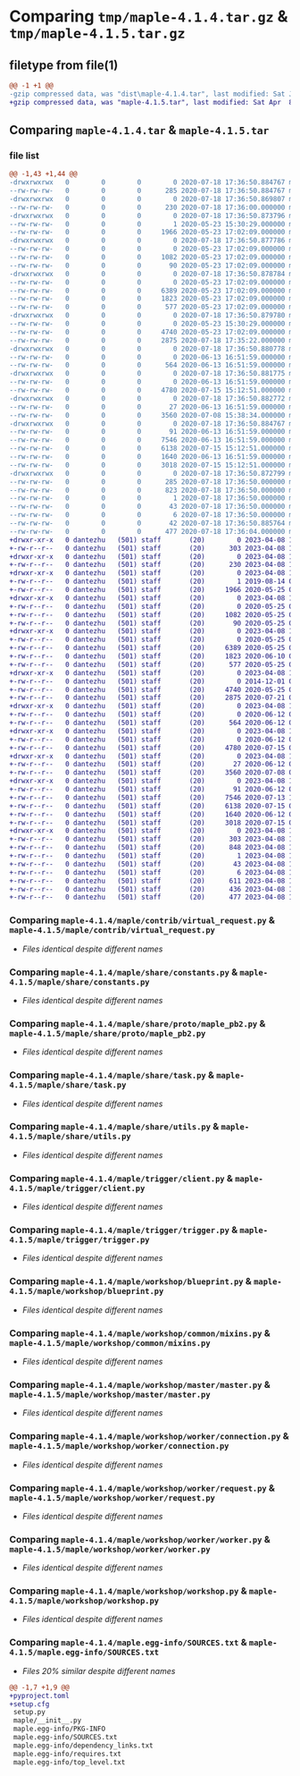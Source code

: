 # Comparing `tmp/maple-4.1.4.tar.gz` & `tmp/maple-4.1.5.tar.gz`

## filetype from file(1)

```diff
@@ -1 +1 @@
-gzip compressed data, was "dist\maple-4.1.4.tar", last modified: Sat Jul 18 17:36:50 2020, max compression
+gzip compressed data, was "maple-4.1.5.tar", last modified: Sat Apr  8 17:05:40 2023, max compression
```

## Comparing `maple-4.1.4.tar` & `maple-4.1.5.tar`

### file list

```diff
@@ -1,43 +1,44 @@
-drwxrwxrwx   0        0        0        0 2020-07-18 17:36:50.884767 maple-4.1.4/
--rw-rw-rw-   0        0        0      285 2020-07-18 17:36:50.884767 maple-4.1.4/PKG-INFO
-drwxrwxrwx   0        0        0        0 2020-07-18 17:36:50.869807 maple-4.1.4/maple/
--rw-rw-rw-   0        0        0      230 2020-07-18 17:36:00.000000 maple-4.1.4/maple/__init__.py
-drwxrwxrwx   0        0        0        0 2020-07-18 17:36:50.873796 maple-4.1.4/maple/contrib/
--rw-rw-rw-   0        0        0        1 2020-05-23 15:30:29.000000 maple-4.1.4/maple/contrib/__init__.py
--rw-rw-rw-   0        0        0     1966 2020-05-23 17:02:09.000000 maple-4.1.4/maple/contrib/virtual_request.py
-drwxrwxrwx   0        0        0        0 2020-07-18 17:36:50.877786 maple-4.1.4/maple/share/
--rw-rw-rw-   0        0        0        0 2020-05-23 17:02:09.000000 maple-4.1.4/maple/share/__init__.py
--rw-rw-rw-   0        0        0     1082 2020-05-23 17:02:09.000000 maple-4.1.4/maple/share/constants.py
--rw-rw-rw-   0        0        0       90 2020-05-23 17:02:09.000000 maple-4.1.4/maple/share/log.py
-drwxrwxrwx   0        0        0        0 2020-07-18 17:36:50.878784 maple-4.1.4/maple/share/proto/
--rw-rw-rw-   0        0        0        0 2020-05-23 17:02:09.000000 maple-4.1.4/maple/share/proto/__init__.py
--rw-rw-rw-   0        0        0     6389 2020-05-23 17:02:09.000000 maple-4.1.4/maple/share/proto/maple_pb2.py
--rw-rw-rw-   0        0        0     1823 2020-05-23 17:02:09.000000 maple-4.1.4/maple/share/task.py
--rw-rw-rw-   0        0        0      577 2020-05-23 17:02:09.000000 maple-4.1.4/maple/share/utils.py
-drwxrwxrwx   0        0        0        0 2020-07-18 17:36:50.879780 maple-4.1.4/maple/trigger/
--rw-rw-rw-   0        0        0        0 2020-05-23 15:30:29.000000 maple-4.1.4/maple/trigger/__init__.py
--rw-rw-rw-   0        0        0     4740 2020-05-23 17:02:09.000000 maple-4.1.4/maple/trigger/client.py
--rw-rw-rw-   0        0        0     2875 2020-07-18 17:35:22.000000 maple-4.1.4/maple/trigger/trigger.py
-drwxrwxrwx   0        0        0        0 2020-07-18 17:36:50.880778 maple-4.1.4/maple/workshop/
--rw-rw-rw-   0        0        0        0 2020-06-13 16:51:59.000000 maple-4.1.4/maple/workshop/__init__.py
--rw-rw-rw-   0        0        0      564 2020-06-13 16:51:59.000000 maple-4.1.4/maple/workshop/blueprint.py
-drwxrwxrwx   0        0        0        0 2020-07-18 17:36:50.881775 maple-4.1.4/maple/workshop/common/
--rw-rw-rw-   0        0        0        0 2020-06-13 16:51:59.000000 maple-4.1.4/maple/workshop/common/__init__.py
--rw-rw-rw-   0        0        0     4780 2020-07-15 15:12:51.000000 maple-4.1.4/maple/workshop/common/mixins.py
-drwxrwxrwx   0        0        0        0 2020-07-18 17:36:50.882772 maple-4.1.4/maple/workshop/master/
--rw-rw-rw-   0        0        0       27 2020-06-13 16:51:59.000000 maple-4.1.4/maple/workshop/master/__init__.py
--rw-rw-rw-   0        0        0     3560 2020-07-08 15:38:34.000000 maple-4.1.4/maple/workshop/master/master.py
-drwxrwxrwx   0        0        0        0 2020-07-18 17:36:50.884767 maple-4.1.4/maple/workshop/worker/
--rw-rw-rw-   0        0        0       91 2020-06-13 16:51:59.000000 maple-4.1.4/maple/workshop/worker/__init__.py
--rw-rw-rw-   0        0        0     7546 2020-06-13 16:51:59.000000 maple-4.1.4/maple/workshop/worker/connection.py
--rw-rw-rw-   0        0        0     6138 2020-07-15 15:12:51.000000 maple-4.1.4/maple/workshop/worker/request.py
--rw-rw-rw-   0        0        0     1640 2020-06-13 16:51:59.000000 maple-4.1.4/maple/workshop/worker/worker.py
--rw-rw-rw-   0        0        0     3018 2020-07-15 15:12:51.000000 maple-4.1.4/maple/workshop/workshop.py
-drwxrwxrwx   0        0        0        0 2020-07-18 17:36:50.872799 maple-4.1.4/maple.egg-info/
--rw-rw-rw-   0        0        0      285 2020-07-18 17:36:50.000000 maple-4.1.4/maple.egg-info/PKG-INFO
--rw-rw-rw-   0        0        0      823 2020-07-18 17:36:50.000000 maple-4.1.4/maple.egg-info/SOURCES.txt
--rw-rw-rw-   0        0        0        1 2020-07-18 17:36:50.000000 maple-4.1.4/maple.egg-info/dependency_links.txt
--rw-rw-rw-   0        0        0       43 2020-07-18 17:36:50.000000 maple-4.1.4/maple.egg-info/requires.txt
--rw-rw-rw-   0        0        0        6 2020-07-18 17:36:50.000000 maple-4.1.4/maple.egg-info/top_level.txt
--rw-rw-rw-   0        0        0       42 2020-07-18 17:36:50.885764 maple-4.1.4/setup.cfg
--rw-rw-rw-   0        0        0      477 2020-07-18 17:36:04.000000 maple-4.1.4/setup.py
+drwxr-xr-x   0 dantezhu   (501) staff       (20)        0 2023-04-08 17:05:40.343913 maple-4.1.5/
+-rw-r--r--   0 dantezhu   (501) staff       (20)      303 2023-04-08 17:05:40.344124 maple-4.1.5/PKG-INFO
+drwxr-xr-x   0 dantezhu   (501) staff       (20)        0 2023-04-08 17:05:40.308558 maple-4.1.5/maple/
+-rw-r--r--   0 dantezhu   (501) staff       (20)      230 2023-04-08 17:05:02.000000 maple-4.1.5/maple/__init__.py
+drwxr-xr-x   0 dantezhu   (501) staff       (20)        0 2023-04-08 17:05:40.318576 maple-4.1.5/maple/contrib/
+-rw-r--r--   0 dantezhu   (501) staff       (20)        1 2019-08-14 03:35:49.000000 maple-4.1.5/maple/contrib/__init__.py
+-rw-r--r--   0 dantezhu   (501) staff       (20)     1966 2020-05-25 02:04:23.000000 maple-4.1.5/maple/contrib/virtual_request.py
+drwxr-xr-x   0 dantezhu   (501) staff       (20)        0 2023-04-08 17:05:40.323859 maple-4.1.5/maple/share/
+-rw-r--r--   0 dantezhu   (501) staff       (20)        0 2020-05-25 02:04:23.000000 maple-4.1.5/maple/share/__init__.py
+-rw-r--r--   0 dantezhu   (501) staff       (20)     1082 2020-05-25 02:04:23.000000 maple-4.1.5/maple/share/constants.py
+-rw-r--r--   0 dantezhu   (501) staff       (20)       90 2020-05-25 02:04:23.000000 maple-4.1.5/maple/share/log.py
+drwxr-xr-x   0 dantezhu   (501) staff       (20)        0 2023-04-08 17:05:40.325371 maple-4.1.5/maple/share/proto/
+-rw-r--r--   0 dantezhu   (501) staff       (20)        0 2020-05-25 02:04:23.000000 maple-4.1.5/maple/share/proto/__init__.py
+-rw-r--r--   0 dantezhu   (501) staff       (20)     6389 2020-05-25 02:04:23.000000 maple-4.1.5/maple/share/proto/maple_pb2.py
+-rw-r--r--   0 dantezhu   (501) staff       (20)     1823 2020-06-10 06:31:56.000000 maple-4.1.5/maple/share/task.py
+-rw-r--r--   0 dantezhu   (501) staff       (20)      577 2020-05-25 02:04:23.000000 maple-4.1.5/maple/share/utils.py
+drwxr-xr-x   0 dantezhu   (501) staff       (20)        0 2023-04-08 17:05:40.330326 maple-4.1.5/maple/trigger/
+-rw-r--r--   0 dantezhu   (501) staff       (20)        0 2014-12-01 08:21:49.000000 maple-4.1.5/maple/trigger/__init__.py
+-rw-r--r--   0 dantezhu   (501) staff       (20)     4740 2020-05-25 02:04:23.000000 maple-4.1.5/maple/trigger/client.py
+-rw-r--r--   0 dantezhu   (501) staff       (20)     2875 2020-07-21 01:43:15.000000 maple-4.1.5/maple/trigger/trigger.py
+drwxr-xr-x   0 dantezhu   (501) staff       (20)        0 2023-04-08 17:05:40.334833 maple-4.1.5/maple/workshop/
+-rw-r--r--   0 dantezhu   (501) staff       (20)        0 2020-06-12 01:55:57.000000 maple-4.1.5/maple/workshop/__init__.py
+-rw-r--r--   0 dantezhu   (501) staff       (20)      564 2020-06-12 01:55:57.000000 maple-4.1.5/maple/workshop/blueprint.py
+drwxr-xr-x   0 dantezhu   (501) staff       (20)        0 2023-04-08 17:05:40.336845 maple-4.1.5/maple/workshop/common/
+-rw-r--r--   0 dantezhu   (501) staff       (20)        0 2020-06-12 01:55:57.000000 maple-4.1.5/maple/workshop/common/__init__.py
+-rw-r--r--   0 dantezhu   (501) staff       (20)     4780 2020-07-15 01:59:11.000000 maple-4.1.5/maple/workshop/common/mixins.py
+drwxr-xr-x   0 dantezhu   (501) staff       (20)        0 2023-04-08 17:05:40.338922 maple-4.1.5/maple/workshop/master/
+-rw-r--r--   0 dantezhu   (501) staff       (20)       27 2020-06-12 01:55:57.000000 maple-4.1.5/maple/workshop/master/__init__.py
+-rw-r--r--   0 dantezhu   (501) staff       (20)     3560 2020-07-08 04:24:14.000000 maple-4.1.5/maple/workshop/master/master.py
+drwxr-xr-x   0 dantezhu   (501) staff       (20)        0 2023-04-08 17:05:40.343232 maple-4.1.5/maple/workshop/worker/
+-rw-r--r--   0 dantezhu   (501) staff       (20)       91 2020-06-12 01:55:57.000000 maple-4.1.5/maple/workshop/worker/__init__.py
+-rw-r--r--   0 dantezhu   (501) staff       (20)     7546 2020-07-13 12:43:31.000000 maple-4.1.5/maple/workshop/worker/connection.py
+-rw-r--r--   0 dantezhu   (501) staff       (20)     6138 2020-07-15 01:59:11.000000 maple-4.1.5/maple/workshop/worker/request.py
+-rw-r--r--   0 dantezhu   (501) staff       (20)     1640 2020-06-12 01:55:57.000000 maple-4.1.5/maple/workshop/worker/worker.py
+-rw-r--r--   0 dantezhu   (501) staff       (20)     3018 2020-07-15 01:59:11.000000 maple-4.1.5/maple/workshop/workshop.py
+drwxr-xr-x   0 dantezhu   (501) staff       (20)        0 2023-04-08 17:05:40.315961 maple-4.1.5/maple.egg-info/
+-rw-r--r--   0 dantezhu   (501) staff       (20)      303 2023-04-08 17:05:40.000000 maple-4.1.5/maple.egg-info/PKG-INFO
+-rw-r--r--   0 dantezhu   (501) staff       (20)      848 2023-04-08 17:05:40.000000 maple-4.1.5/maple.egg-info/SOURCES.txt
+-rw-r--r--   0 dantezhu   (501) staff       (20)        1 2023-04-08 17:05:40.000000 maple-4.1.5/maple.egg-info/dependency_links.txt
+-rw-r--r--   0 dantezhu   (501) staff       (20)       43 2023-04-08 17:05:40.000000 maple-4.1.5/maple.egg-info/requires.txt
+-rw-r--r--   0 dantezhu   (501) staff       (20)        6 2023-04-08 17:05:40.000000 maple-4.1.5/maple.egg-info/top_level.txt
+-rw-r--r--   0 dantezhu   (501) staff       (20)      611 2023-04-08 17:05:27.000000 maple-4.1.5/pyproject.toml
+-rw-r--r--   0 dantezhu   (501) staff       (20)      436 2023-04-08 17:05:40.345374 maple-4.1.5/setup.cfg
+-rw-r--r--   0 dantezhu   (501) staff       (20)      477 2023-04-08 17:04:52.000000 maple-4.1.5/setup.py
```

### Comparing `maple-4.1.4/maple/contrib/virtual_request.py` & `maple-4.1.5/maple/contrib/virtual_request.py`

 * *Files identical despite different names*

### Comparing `maple-4.1.4/maple/share/constants.py` & `maple-4.1.5/maple/share/constants.py`

 * *Files identical despite different names*

### Comparing `maple-4.1.4/maple/share/proto/maple_pb2.py` & `maple-4.1.5/maple/share/proto/maple_pb2.py`

 * *Files identical despite different names*

### Comparing `maple-4.1.4/maple/share/task.py` & `maple-4.1.5/maple/share/task.py`

 * *Files identical despite different names*

### Comparing `maple-4.1.4/maple/share/utils.py` & `maple-4.1.5/maple/share/utils.py`

 * *Files identical despite different names*

### Comparing `maple-4.1.4/maple/trigger/client.py` & `maple-4.1.5/maple/trigger/client.py`

 * *Files identical despite different names*

### Comparing `maple-4.1.4/maple/trigger/trigger.py` & `maple-4.1.5/maple/trigger/trigger.py`

 * *Files identical despite different names*

### Comparing `maple-4.1.4/maple/workshop/blueprint.py` & `maple-4.1.5/maple/workshop/blueprint.py`

 * *Files identical despite different names*

### Comparing `maple-4.1.4/maple/workshop/common/mixins.py` & `maple-4.1.5/maple/workshop/common/mixins.py`

 * *Files identical despite different names*

### Comparing `maple-4.1.4/maple/workshop/master/master.py` & `maple-4.1.5/maple/workshop/master/master.py`

 * *Files identical despite different names*

### Comparing `maple-4.1.4/maple/workshop/worker/connection.py` & `maple-4.1.5/maple/workshop/worker/connection.py`

 * *Files identical despite different names*

### Comparing `maple-4.1.4/maple/workshop/worker/request.py` & `maple-4.1.5/maple/workshop/worker/request.py`

 * *Files identical despite different names*

### Comparing `maple-4.1.4/maple/workshop/worker/worker.py` & `maple-4.1.5/maple/workshop/worker/worker.py`

 * *Files identical despite different names*

### Comparing `maple-4.1.4/maple/workshop/workshop.py` & `maple-4.1.5/maple/workshop/workshop.py`

 * *Files identical despite different names*

### Comparing `maple-4.1.4/maple.egg-info/SOURCES.txt` & `maple-4.1.5/maple.egg-info/SOURCES.txt`

 * *Files 20% similar despite different names*

```diff
@@ -1,7 +1,9 @@
+pyproject.toml
+setup.cfg
 setup.py
 maple/__init__.py
 maple.egg-info/PKG-INFO
 maple.egg-info/SOURCES.txt
 maple.egg-info/dependency_links.txt
 maple.egg-info/requires.txt
 maple.egg-info/top_level.txt
```

